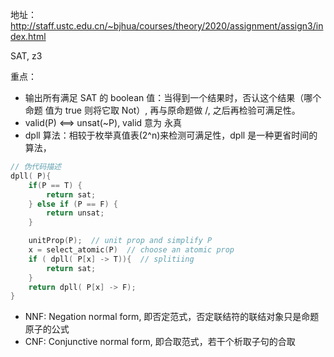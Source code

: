 地址：http://staff.ustc.edu.cn/~bjhua/courses/theory/2020/assignment/assign3/index.html

SAT, z3

重点：
- 输出所有满足 SAT 的 boolean 值：当得到一个结果时，否认这个结果（哪个 命题 值为 true 则将它取 Not）, 再与原命题做 /\, 之后再检验可满足性。
- valid(P) <==> unsat(~P), valid 意为 永真
- dpll 算法：相较于枚举真值表(2^n)来检测可满足性，dpll 是一种更省时间的算法，
```cpp
// 伪代码描述
dpll( P){
    if(P == T) {
        return sat;
    } else if (P == F) {
        return unsat;
    }

    unitProp(P);  // unit prop and simplify P
    x = select_atomic(P)  // choose an atomic prop
    if ( dpll( P[x] -> T)){  // splitiing
        return sat;
    }
    return dpll( P[x] -> F);
}
```
- NNF: Negation normal form, 即否定范式，否定联结符的联结对象只是命题原子的公式
- CNF: Conjunctive normal form, 即合取范式，若干个析取子句的合取 